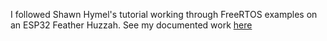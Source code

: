 I followed Shawn Hymel's tutorial working through FreeRTOS examples on an ESP32 Feather Huzzah.
See my documented work [here](https://drive.google.com/file/d/17iRZOSI9rV7WkIdEc2UGUUsRfJ32uz7c/view?usp=sharing)
